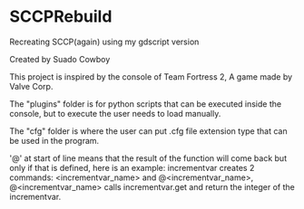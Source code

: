 # SCCPRebuild
Recreating SCCP(again) using my gdscript version

Created by Suado Cowboy

This project is inspired by the console of
Team Fortress 2, A game made by Valve Corp.

The "plugins" folder is for python scripts that
can be executed inside the console, but to execute
the user needs to load manually.

The "cfg" folder is where the user can put .cfg file
extension type that can be used in the program.

'@' at start of line means that the result of the
function will come back but only if that is defined,
here is an example: incrementvar creates 2 commands:
<incrementvar_name> and @<incrementvar_name>,
@<incrementvar_name> calls incrementvar.get and return
the integer of the incrementvar.
